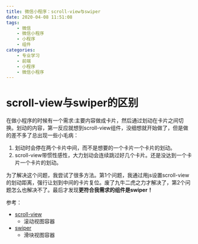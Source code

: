 ```yaml
---
title: 微信小程序：scroll-view与swiper
date: 2020-04-08 11:51:08
tags:
    - 微信
    - 微信小程序
    - 小程序
    - 组件
categories:
    - 专业学习
    - 前端
    - 小程序
    - 微信小程序
---
```

# scroll-view与swiper的区别
在做小程序的时候有一个需求:主要内容做成卡片，然后通过划动在卡片之间切换。划动的内容，第一反应就想到scroll-view组件，没细想就开始做了，但是做的差不多了总出现一些小毛病：
1. 划动时会停在两个卡片中间，而不是想要的一个卡片一个卡片的划动。
2. scroll-view带惯性感性，大力划动会连续跳过好几个卡片。还是没达到一个卡片一个卡片的划动。

为了解决这个问题，我尝试了很多方法。第1个问题，我通过用js设置scroll-view的划动距离，强行让划到中间的卡片复位。废了九牛二虎之力才解决了，第2个问题怎么也解决不了。最后才发现**更符合我需求的组件是swiper！**

<!--more-->

参考：
* [scroll-view](https://developers.weixin.qq.com/miniprogram/dev/component/scroll-view.html)
    * 滚动视图容器
* [swiper](https://developers.weixin.qq.com/miniprogram/dev/component/swiper.html)
    * 滑块视图容器


